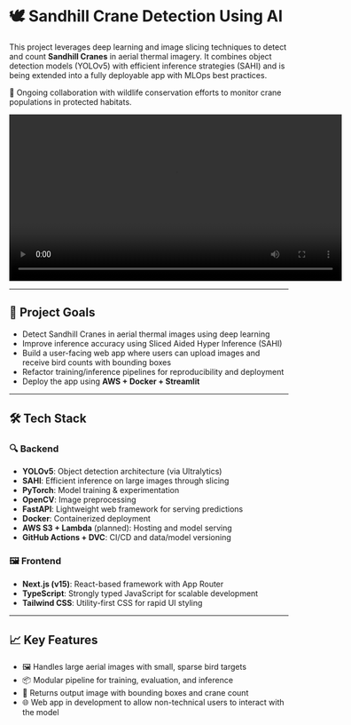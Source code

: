 # 🕊️ Sandhill Crane Detection Using AI

This project leverages deep learning and image slicing techniques to detect and count **Sandhill Cranes** in aerial thermal imagery. It combines object detection models (YOLOv5) with efficient inference strategies (SAHI) and is being extended into a fully deployable app with MLOps best practices.

📌 Ongoing collaboration with wildlife conservation efforts to monitor crane populations in protected habitats.

<video width="600" controls>
  <source src="https://raw.githubusercontent.com/leeanddrew/ai-counting-cranes/main/demo.mp4" type="video/mp4">
  Your browser does not support the video tag.
</video>

---

## 🌱 Project Goals

- Detect Sandhill Cranes in aerial thermal images using deep learning
- Improve inference accuracy using Sliced Aided Hyper Inference (SAHI)
- Build a user-facing web app where users can upload images and receive bird counts with bounding boxes
- Refactor training/inference pipelines for reproducibility and deployment
- Deploy the app using **AWS + Docker + Streamlit**

---

## 🛠️ Tech Stack

### 🔍 Backend
- **YOLOv5**: Object detection architecture (via Ultralytics)
- **SAHI**: Efficient inference on large images through slicing
- **PyTorch**: Model training & experimentation
- **OpenCV**: Image preprocessing
- **FastAPI**: Lightweight web framework for serving predictions
- **Docker**: Containerized deployment
- **AWS S3 + Lambda** (planned): Hosting and model serving
- **GitHub Actions + DVC**: CI/CD and data/model versioning

### 🖼️ Frontend
- **Next.js (v15)**: React-based framework with App Router
- **TypeScript**: Strongly typed JavaScript for scalable development
- **Tailwind CSS**: Utility-first CSS for rapid UI styling

---

## 📈 Key Features

- 🖼️ Handles large aerial images with small, sparse bird targets
- 📦 Modular pipeline for training, evaluation, and inference
- 📸 Returns output image with bounding boxes and crane count
- 🌐 Web app in development to allow non-technical users to interact with the model
